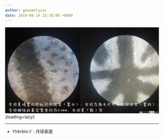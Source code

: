 ```yaml
---
author: geezmolycos
date: 2019-09-14 23:18:00 +0800
---
```


![](/images/qq-zone/2019-09-14-ink.png){loading=lazy}

---

- Yhkrbisツ : 月球表面
